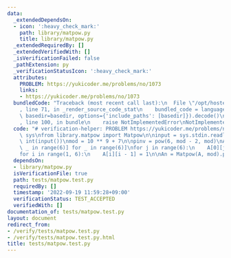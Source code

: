 ```yaml
---
data:
  _extendedDependsOn:
  - icon: ':heavy_check_mark:'
    path: library/matpow.py
    title: library/matpow.py
  _extendedRequiredBy: []
  _extendedVerifiedWith: []
  _isVerificationFailed: false
  _pathExtension: py
  _verificationStatusIcon: ':heavy_check_mark:'
  attributes:
    PROBLEM: https://yukicoder.me/problems/no/1073
    links:
    - https://yukicoder.me/problems/no/1073
  bundledCode: "Traceback (most recent call last):\n  File \"/opt/hostedtoolcache/PyPy/3.7.13/x64/site-packages/onlinejudge_verify/documentation/build.py\"\
    , line 71, in _render_source_code_stat\n    bundled_code = language.bundle(stat.path,\
    \ basedir=basedir, options={'include_paths': [basedir]}).decode()\n  File \"/opt/hostedtoolcache/PyPy/3.7.13/x64/site-packages/onlinejudge_verify/languages/python.py\"\
    , line 100, in bundle\n    raise NotImplementedError\nNotImplementedError\n"
  code: "# verification-helper: PROBLEM https://yukicoder.me/problems/no/1073\nimport\
    \ sys\nfrom library.matpow import Matpow\n\ninput = sys.stdin.readline\n\nN =\
    \ int(input())\nmod = 10 ** 9 + 7\n\npinv = pow(6, mod - 2, mod)\nA = [[0 for\
    \ _ in range(6)] for _ in range(6)]\nfor j in range(6):\n    A[0][j] = pinv\n\
    for i in range(1, 6):\n    A[i][i - 1] = 1\n\nAn = Matpow(A, mod).pow(N)\nprint(An[0][0])\n"
  dependsOn:
  - library/matpow.py
  isVerificationFile: true
  path: tests/matpow.test.py
  requiredBy: []
  timestamp: '2022-09-19 11:59:28+09:00'
  verificationStatus: TEST_ACCEPTED
  verifiedWith: []
documentation_of: tests/matpow.test.py
layout: document
redirect_from:
- /verify/tests/matpow.test.py
- /verify/tests/matpow.test.py.html
title: tests/matpow.test.py
---
```


